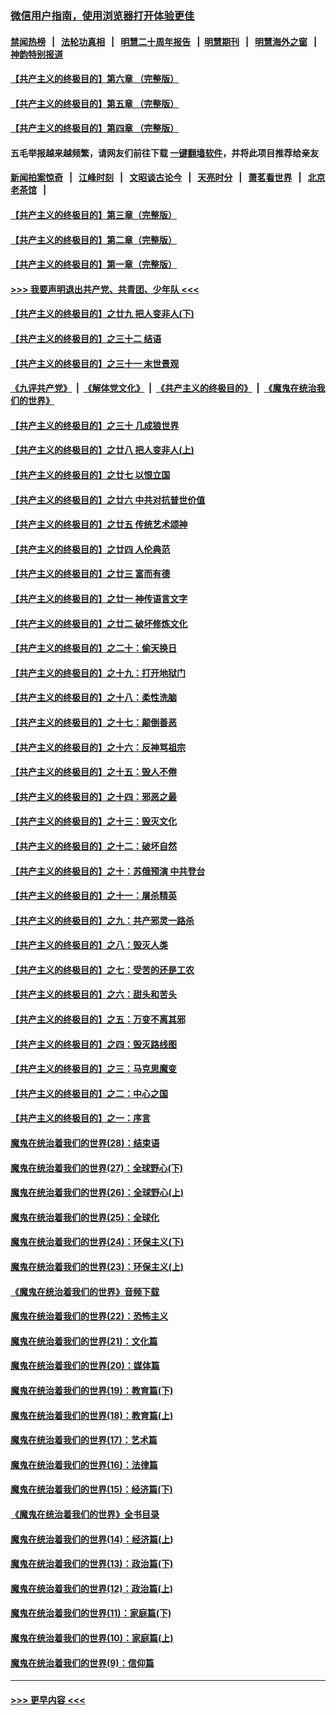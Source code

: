 ### [微信用户指南，使用浏览器打开体验更佳](https://github.com/gfw-breaker/banned-news1/blob/master/indexes/wechat-guide.md?t=0)
#### [禁闻热榜](热点新闻.md?t=0)  &nbsp;&nbsp;|&nbsp;&nbsp; [法轮功真相](https://github.com/gfw-breaker/truth/blob/master/README.md?t=0) &nbsp;&nbsp;|&nbsp;&nbsp; [明慧二十周年报告](https://github.com/gfw-breaker/mh-reports/blob/master/README.md?t=0) &nbsp;&nbsp;|&nbsp;&nbsp;[明慧期刊](https://github.com/gfw-breaker/mh-qikan) &nbsp;&nbsp;|&nbsp;&nbsp; [明慧海外之窗](https://github.com/gfw-breaker/mh-news/blob/master/README.md?t=0) &nbsp;&nbsp;|&nbsp;&nbsp; [神韵特别报道](https://github.com/gfw-breaker/mh-news/blob/master/shenyun.md?t=0)
#### [【共产主义的终极目的】第六章 （完整版）](../pages/nsc422/n11428913.md?t=02090533) 
#### [【共产主义的终极目的】第五章 （完整版）](../pages/nsc422/n11428912.md?t=02090533) 
#### [【共产主义的终极目的】第四章 （完整版）](../pages/nsc422/n11428907.md?t=02090533) 
#### 五毛举报越来越频繁，请网友们前往下载 [一键翻墙软件](https://github.com/gfw-breaker/ssr-accounts)，并将此项目推荐给亲友
#### [新闻拍案惊奇](https://github.com/gfw-breaker/banned-news1/blob/master/pages/link4.md) &nbsp;&nbsp;|&nbsp;&nbsp; [江峰时刻](https://github.com/gfw-breaker/banned-news1/blob/master/pages/link4.md) &nbsp;&nbsp;|&nbsp;&nbsp; [文昭谈古论今](https://github.com/gfw-breaker/banned-news1/blob/master/pages/link4.md) &nbsp;&nbsp;|&nbsp;&nbsp; [天亮时分](https://github.com/gfw-breaker/banned-news1/blob/master/pages/link4.md) &nbsp;&nbsp;|&nbsp;&nbsp; [萧茗看世界](https://github.com/gfw-breaker/banned-news1/blob/master/pages/link4.md) &nbsp;&nbsp;|&nbsp;&nbsp; [北京老茶馆](https://github.com/gfw-breaker/banned-news1/blob/master/pages/link4.md) &nbsp;&nbsp;|&nbsp;&nbsp; 
#### [【共产主义的终极目的】第三章（完整版）](../pages/nsc422/n11428848.md?t=02090533) 
#### [【共产主义的终极目的】第二章（完整版）](../pages/nsc422/n11428831.md?t=02090533) 
#### [【共产主义的终极目的】第一章（完整版）](../pages/nsc422/n11417651.md?t=02090533) 
#### [>>> 我要声明退出共产党、共青团、少年队 <<<](https://github.com/begood0513/goodnews/blob/master/quit/letter.md) 
#### [【共产主义的终极目的】之廿九 把人变非人(下)](../pages/nsc422/n11344140.md?t=02090533) 
#### [【共产主义的终极目的】之三十二 结语](../pages/nsc422/n11360535.md?t=02090533) 
#### [【共产主义的终极目的】之三十一 末世景观](../pages/nsc422/n11351129.md?t=02090533) 
#### [《九评共产党》](https://github.com/begood0513/9ping.md/blob/master/README.md) &nbsp;|&nbsp; [《解体党文化》](../../../../jtdwh.md/blob/master/README.md)  &nbsp;|&nbsp; [《共产主义的终极目的》](../../../../gczydzjmd.md/blob/master/README.md) &nbsp;|&nbsp; [《魔鬼在统治我们的世界》](../../../../mgztzwmdsj.md/blob/master/README.md) 
#### [【共产主义的终极目的】之三十 几成狼世界](../pages/nsc422/n11348280.md?t=02090533) 
#### [【共产主义的终极目的】之廿八 把人变非人(上)](../pages/nsc422/n11340492.md?t=02090533) 
#### [【共产主义的终极目的】之廿七 以恨立国](../pages/nsc422/n11336944.md?t=02090533) 
#### [【共产主义的终极目的】之廿六 中共对抗普世价值](../pages/nsc422/n11324785.md?t=02090533) 
#### [【共产主义的终极目的】之廿五 传统艺术颂神](../pages/nsc422/n11296396.md?t=02090533) 
#### [【共产主义的终极目的】之廿四 人伦典范](../pages/nsc422/n11296397.md?t=02090533) 
#### [【共产主义的终极目的】之廿三 富而有德](../pages/nsc422/n11283598.md?t=02090533) 
#### [【共产主义的终极目的】之廿一 神传语言文字](../pages/nsc422/n11263265.md?t=02090533) 
#### [【共产主义的终极目的】之廿二 破坏修炼文化](../pages/nsc422/n11245728.md?t=02090533) 
#### [【共产主义的终极目的】之二十：偷天换日](../pages/nsc422/n11238846.md?t=02090533) 
#### [【共产主义的终极目的】之十九：打开地狱门](../pages/nsc422/n11206376.md?t=02090533) 
#### [【共产主义的终极目的】之十八：柔性洗脑](../pages/nsc422/n11199994.md?t=02090533) 
#### [【共产主义的终极目的】之十七：颠倒善恶](../pages/nsc422/n11179782.md?t=02090533) 
#### [【共产主义的终极目的】之十六：反神骂祖宗](../pages/nsc422/n11166798.md?t=02090533) 
#### [【共产主义的终极目的】之十五：毁人不倦](../pages/nsc422/n11166792.md?t=02090533) 
#### [【共产主义的终极目的】之十四：邪恶之最](../pages/nsc422/n11150249.md?t=02090533) 
#### [【共产主义的终极目的】之十三：毁灭文化](../pages/nsc422/n11135227.md?t=02090533) 
#### [【共产主义的终极目的】之十二：破坏自然](../pages/nsc422/n11135214.md?t=02090533) 
#### [【共产主义的终极目的】之十：苏俄预演 中共登台](../pages/nsc422/n11118424.md?t=02090533) 
#### [【共产主义的终极目的】之十一：屠杀精英](../pages/nsc422/n11118442.md?t=02090533) 
#### [【共产主义的终极目的】之九：共产邪灵一路杀](../pages/nsc422/n11114139.md?t=02090533) 
#### [【共产主义的终极目的】之八：毁灭人类](../pages/nsc422/n11108503.md?t=02090533) 
#### [【共产主义的终极目的】之七：受苦的还是工农](../pages/nsc422/n11101809.md?t=02090533) 
#### [【共产主义的终极目的】之六：甜头和苦头](../pages/nsc422/n11096971.md?t=02090533) 
#### [【共产主义的终极目的】之五：万变不离其邪](../pages/nsc422/n11091285.md?t=02090533) 
#### [【共产主义的终极目的】之四：毁灭路线图](../pages/nsc422/n11086284.md?t=02090533) 
#### [【共产主义的终极目的】之三：马克思魔变](../pages/nsc422/n11061941.md?t=02090533) 
#### [【共产主义的终极目的】之二：中心之国](../pages/nsc422/n11047728.md?t=02090533) 
#### [【共产主义的终极目的】之一：序言](../pages/nsc422/n11086077.md?t=02090533) 
#### [魔鬼在统治着我们的世界(28)：结束语](../pages/nsc422/n10936246.md?t=02090533) 
#### [魔鬼在统治着我们的世界(27)：全球野心(下)](../pages/nsc422/n10928319.md?t=02090533) 
#### [魔鬼在统治着我们的世界(26)：全球野心(上)](../pages/nsc422/n10900318.md?t=02090533) 
#### [魔鬼在统治着我们的世界(25)：全球化](../pages/nsc422/n10788205.md?t=02090533) 
#### [魔鬼在统治着我们的世界(24)：环保主义(下)](../pages/nsc422/n10695307.md?t=02090533) 
#### [魔鬼在统治着我们的世界(23)：环保主义(上)](../pages/nsc422/n10688613.md?t=02090533) 
#### [《魔鬼在统治着我们的世界》音频下载](../pages/nsc422/n10635553.md?t=02090533) 
#### [魔鬼在统治着我们的世界(22)：恐怖主义](../pages/nsc422/n10614727.md?t=02090533) 
#### [魔鬼在统治着我们的世界(21)：文化篇](../pages/nsc422/n10597706.md?t=02090533) 
#### [魔鬼在统治着我们的世界(20)：媒体篇](../pages/nsc422/n10586579.md?t=02090533) 
#### [魔鬼在统治着我们的世界(19)：教育篇(下)](../pages/nsc422/n10564808.md?t=02090533) 
#### [魔鬼在统治着我们的世界(18)：教育篇(上)](../pages/nsc422/n10526970.md?t=02090533) 
#### [魔鬼在统治着我们的世界(17)：艺术篇](../pages/nsc422/n10499093.md?t=02090533) 
#### [魔鬼在统治着我们的世界(16)：法律篇](../pages/nsc422/n10485969.md?t=02090533) 
#### [魔鬼在统治着我们的世界(15)：经济篇(下)](../pages/nsc422/n10469975.md?t=02090533) 
#### [《魔鬼在统治着我们的世界》全书目录](../pages/nsc422/n10464261.md?t=02090533) 
#### [魔鬼在统治着我们的世界(14)：经济篇(上)](../pages/nsc422/n10457370.md?t=02090533) 
#### [魔鬼在统治着我们的世界(13)：政治篇(下)](../pages/nsc422/n10448270.md?t=02090533) 
#### [魔鬼在统治着我们的世界(12)：政治篇(上)](../pages/nsc422/n10444576.md?t=02090533) 
#### [魔鬼在统治着我们的世界(11)：家庭篇(下)](../pages/nsc422/n10440961.md?t=02090533) 
#### [魔鬼在统治着我们的世界(10)：家庭篇(上)](../pages/nsc422/n10435448.md?t=02090533) 
#### [魔鬼在统治着我们的世界(9)：信仰篇](../pages/nsc422/n10432159.md?t=02090533) 

----
#### [ >>> 更早内容 <<< ](../indexes/nsc422-earlier.md)
